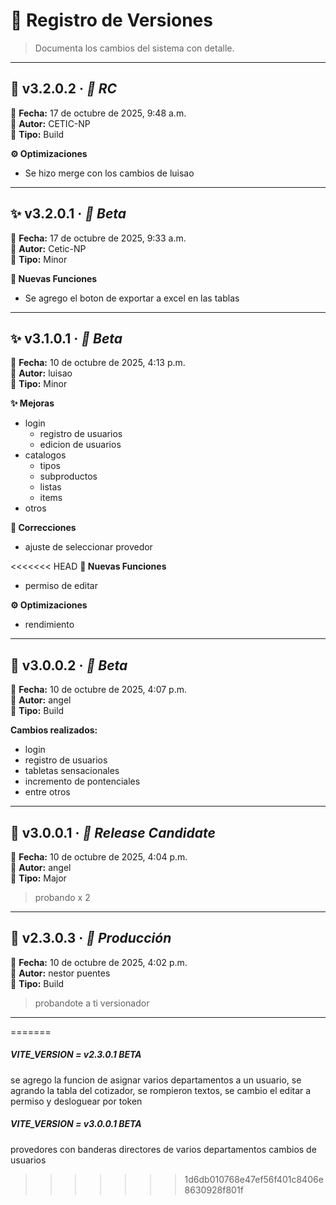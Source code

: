 # 🧾 Registro de Versiones

> Documenta los cambios del sistema con detalle.

---

## 🔧 **v3.2.0.2** · *🧱 RC*
📅 **Fecha:** 17 de octubre de 2025, 9:48 a.m.  
👤 **Autor:** CETIC-NP  
🧭 **Tipo:** Build

**⚙️ Optimizaciones**
- Se hizo merge con los cambios de luisao



---

## ✨ **v3.2.0.1** · *🧪 Beta*
📅 **Fecha:** 17 de octubre de 2025, 9:33 a.m.  
👤 **Autor:** Cetic-NP  
🧭 **Tipo:** Minor

**🧩 Nuevas Funciones**
- Se agrego el boton de exportar a excel en las tablas



---

## ✨ **v3.1.0.1** · *🧪 Beta*
📅 **Fecha:** 10 de octubre de 2025, 4:13 p.m.  
👤 **Autor:** luisao  
🧭 **Tipo:** Minor

**✨ Mejoras**
- login
   - registro de usuarios
   - edicion de usuarios
- catalogos
   - tipos
   - subproductos
   - listas
   - items
- otros

**🐞 Correcciones**
- ajuste de seleccionar provedor

<<<<<<< HEAD
**🧩 Nuevas Funciones**
- permiso de editar

**⚙️ Optimizaciones**
- rendimiento



---

## 🔧 **v3.0.0.2** · *🧪 Beta*
📅 **Fecha:** 10 de octubre de 2025, 4:07 p.m.  
👤 **Autor:** angel  
🧭 **Tipo:** Build

**Cambios realizados:**
- login
- registro de usuarios
- tabletas sensacionales
- incremento de pontenciales
- entre otros

---

## 🚀 **v3.0.0.1** · *🧱 Release Candidate*
📅 **Fecha:** 10 de octubre de 2025, 4:04 p.m.  
👤 **Autor:** angel  
🧭 **Tipo:** Major

> probando x 2

---

## 🔧 **v2.3.0.3** · *🏁 Producción*
📅 **Fecha:** 10 de octubre de 2025, 4:02 p.m.  
👤 **Autor:** nestor puentes  
🧭 **Tipo:** Build

> probandote a ti versionador

---
=======
##### VITE_VERSION = v2.3.0.1 BETA
se agrego la funcion de asignar varios departamentos a un usuario, se agrando la tabla del cotizador, se rompieron textos, se cambio el editar a permiso y desloguear por token

##### VITE_VERSION = v3.0.0.1 BETA
provedores con banderas directores de varios departamentos cambios de usuarios
>>>>>>> 1d6db010768e47ef56f401c8406e8630928f801f